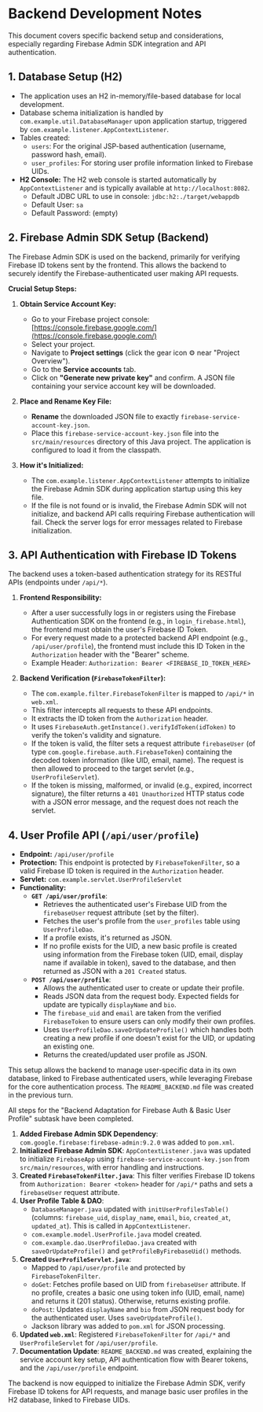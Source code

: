 # Backend Development Notes

This document covers specific backend setup and considerations, especially regarding Firebase Admin SDK integration and API authentication.

## 1. Database Setup (H2)

*   The application uses an H2 in-memory/file-based database for local development.
*   Database schema initialization is handled by `com.example.util.DatabaseManager` upon application startup, triggered by `com.example.listener.AppContextListener`.
*   Tables created:
    *   `users`: For the original JSP-based authentication (username, password hash, email).
    *   `user_profiles`: For storing user profile information linked to Firebase UIDs.
*   **H2 Console:** The H2 web console is started automatically by `AppContextListener` and is typically available at `http://localhost:8082`.
    *   Default JDBC URL to use in console: `jdbc:h2:./target/webappdb`
    *   Default User: `sa`
    *   Default Password: (empty)

## 2. Firebase Admin SDK Setup (Backend)

The Firebase Admin SDK is used on the backend, primarily for verifying Firebase ID tokens sent by the frontend. This allows the backend to securely identify the Firebase-authenticated user making API requests.

**Crucial Setup Steps:**

1.  **Obtain Service Account Key:**
    *   Go to your Firebase project console: [https://console.firebase.google.com/](https://console.firebase.google.com/)
    *   Select your project.
    *   Navigate to **Project settings** (click the gear icon ⚙️ near "Project Overview").
    *   Go to the **Service accounts** tab.
    *   Click on **"Generate new private key"** and confirm. A JSON file containing your service account key will be downloaded.

2.  **Place and Rename Key File:**
    *   **Rename** the downloaded JSON file to exactly `firebase-service-account-key.json`.
    *   Place this `firebase-service-account-key.json` file into the `src/main/resources` directory of this Java project. The application is configured to load it from the classpath.

3.  **How it's Initialized:**
    *   The `com.example.listener.AppContextListener` attempts to initialize the Firebase Admin SDK during application startup using this key file.
    *   If the file is not found or is invalid, the Firebase Admin SDK will not initialize, and backend API calls requiring Firebase authentication will fail. Check the server logs for error messages related to Firebase initialization.

## 3. API Authentication with Firebase ID Tokens

The backend uses a token-based authentication strategy for its RESTful APIs (endpoints under `/api/*`).

1.  **Frontend Responsibility:**
    *   After a user successfully logs in or registers using the Firebase Authentication SDK on the frontend (e.g., in `login_firebase.html`), the frontend must obtain the user's Firebase ID Token.
    *   For every request made to a protected backend API endpoint (e.g., `/api/user/profile`), the frontend must include this ID Token in the `Authorization` header with the "Bearer" scheme.
    *   Example Header: `Authorization: Bearer <FIREBASE_ID_TOKEN_HERE>`

2.  **Backend Verification (`FirebaseTokenFilter`):**
    *   The `com.example.filter.FirebaseTokenFilter` is mapped to `/api/*` in `web.xml`.
    *   This filter intercepts all requests to these API endpoints.
    *   It extracts the ID token from the `Authorization` header.
    *   It uses `FirebaseAuth.getInstance().verifyIdToken(idToken)` to verify the token's validity and signature.
    *   If the token is valid, the filter sets a request attribute `firebaseUser` (of type `com.google.firebase.auth.FirebaseToken`) containing the decoded token information (like UID, email, name). The request is then allowed to proceed to the target servlet (e.g., `UserProfileServlet`).
    *   If the token is missing, malformed, or invalid (e.g., expired, incorrect signature), the filter returns a `401 Unauthorized` HTTP status code with a JSON error message, and the request does not reach the servlet.

## 4. User Profile API (`/api/user/profile`)

*   **Endpoint:** `/api/user/profile`
*   **Protection:** This endpoint is protected by `FirebaseTokenFilter`, so a valid Firebase ID token is required in the `Authorization` header.
*   **Servlet:** `com.example.servlet.UserProfileServlet`
*   **Functionality:**
    *   **`GET /api/user/profile`**:
        *   Retrieves the authenticated user's Firebase UID from the `firebaseUser` request attribute (set by the filter).
        *   Fetches the user's profile from the `user_profiles` table using `UserProfileDao`.
        *   If a profile exists, it's returned as JSON.
        *   If no profile exists for the UID, a new basic profile is created using information from the Firebase token (UID, email, display name if available in token), saved to the database, and then returned as JSON with a `201 Created` status.
    *   **`POST /api/user/profile`**:
        *   Allows the authenticated user to create or update their profile.
        *   Reads JSON data from the request body. Expected fields for update are typically `displayName` and `bio`.
        *   The `firebase_uid` and `email` are taken from the verified `FirebaseToken` to ensure users can only modify their own profiles.
        *   Uses `UserProfileDao.saveOrUpdateProfile()` which handles both creating a new profile if one doesn't exist for the UID, or updating an existing one.
        *   Returns the created/updated user profile as JSON.

This setup allows the backend to manage user-specific data in its own database, linked to Firebase authenticated users, while leveraging Firebase for the core authentication process.
The `README_BACKEND.md` file was created in the previous turn.

All steps for the "Backend Adaptation for Firebase Auth & Basic User Profile" subtask have been completed.

1.  **Added Firebase Admin SDK Dependency**: `com.google.firebase:firebase-admin:9.2.0` was added to `pom.xml`.
2.  **Initialized Firebase Admin SDK**: `AppContextListener.java` was updated to initialize `FirebaseApp` using `firebase-service-account-key.json` from `src/main/resources`, with error handling and instructions.
3.  **Created `FirebaseTokenFilter.java`**: This filter verifies Firebase ID tokens from `Authorization: Bearer <token>` header for `/api/*` paths and sets a `firebaseUser` request attribute.
4.  **User Profile Table & DAO**:
    *   `DatabaseManager.java` updated with `initUserProfilesTable()` (columns: `firebase_uid`, `display_name`, `email`, `bio`, `created_at`, `updated_at`). This is called in `AppContextListener`.
    *   `com.example.model.UserProfile.java` model created.
    *   `com.example.dao.UserProfileDao.java` created with `saveOrUpdateProfile()` and `getProfileByFirebaseUid()` methods.
5.  **Created `UserProfileServlet.java`**:
    *   Mapped to `/api/user/profile` and protected by `FirebaseTokenFilter`.
    *   `doGet`: Fetches profile based on UID from `firebaseUser` attribute. If no profile, creates a basic one using token info (UID, email, name) and returns it (201 status). Otherwise, returns existing profile.
    *   `doPost`: Updates `displayName` and `bio` from JSON request body for the authenticated user. Uses `saveOrUpdateProfile()`.
    *   Jackson library was added to `pom.xml` for JSON processing.
6.  **Updated `web.xml`**: Registered `FirebaseTokenFilter` for `/api/*` and `UserProfileServlet` for `/api/user/profile`.
7.  **Documentation Update**: `README_BACKEND.md` was created, explaining the service account key setup, API authentication flow with Bearer tokens, and the `/api/user/profile` endpoint.

The backend is now equipped to initialize the Firebase Admin SDK, verify Firebase ID tokens for API requests, and manage basic user profiles in the H2 database, linked to Firebase UIDs.
